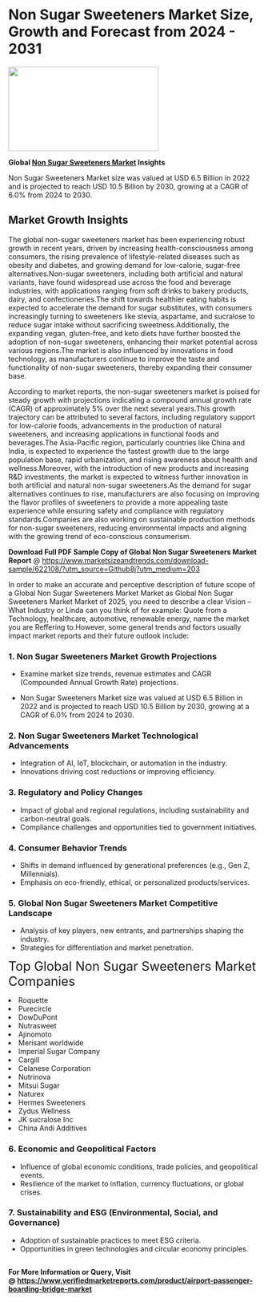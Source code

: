 <H1>Non Sugar Sweeteners Market Size, Growth and Forecast from 2024 - 2031</H1><img class="aligncenter size-medium wp-image-584254" src="https://thirdeyenews.in/wp-content/uploads/2024/09/Global-Market-Research-300x168.jpeg" alt="" width="300" height="168" /><p><strong>Global&nbsp;<a href="https://www.marketsizeandtrends.com/download-sample/622108/?utm_source=Github8j?utm_medium=203">Non Sugar Sweeteners Market</a> Insights</strong></p><p>Non Sugar Sweeteners Market size was valued at USD 6.5 Billion in 2022 and is projected to reach USD 10.5 Billion by 2030, growing at a CAGR of 6.0% from 2024 to 2030.</p><p><h2>Market Growth Insights</h2> <p>The global non-sugar sweeteners market has been experiencing robust growth in recent years, driven by increasing health-consciousness among consumers, the rising prevalence of lifestyle-related diseases such as obesity and diabetes, and growing demand for low-calorie, sugar-free alternatives.Non-sugar sweeteners, including both artificial and natural variants, have found widespread use across the food and beverage industries, with applications ranging from soft drinks to bakery products, dairy, and confectioneries.The shift towards healthier eating habits is expected to accelerate the demand for sugar substitutes, with consumers increasingly turning to sweeteners like stevia, aspartame, and sucralose to reduce sugar intake without sacrificing sweetness.Additionally, the expanding vegan, gluten-free, and keto diets have further boosted the adoption of non-sugar sweeteners, enhancing their market potential across various regions.The market is also influenced by innovations in food technology, as manufacturers continue to improve the taste and functionality of non-sugar sweeteners, thereby expanding their consumer base.</p> <p>According to market reports, the non-sugar sweeteners market is poised for steady growth with projections indicating a compound annual growth rate (CAGR) of approximately 5% over the next several years.This growth trajectory can be attributed to several factors, including regulatory support for low-calorie foods, advancements in the production of natural sweeteners, and increasing applications in functional foods and beverages.The Asia-Pacific region, particularly countries like China and India, is expected to experience the fastest growth due to the large population base, rapid urbanization, and rising awareness about health and wellness.Moreover, with the introduction of new products and increasing R&D investments, the market is expected to witness further innovation in both artificial and natural non-sugar sweeteners.As the demand for sugar alternatives continues to rise, manufacturers are also focusing on improving the flavor profiles of sweeteners to provide a more appealing taste experience while ensuring safety and compliance with regulatory standards.Companies are also working on sustainable production methods for non-sugar sweeteners, reducing environmental impacts and aligning with the growing trend of eco-conscious consumerism.</p> <p><span class=""><strong>Download Full PDF Sample Copy of Global Non Sugar Sweeteners Market Report</strong> @ <a href="https://www.marketsizeandtrends.com/download-sample/622108/?utm_source=Github8j?utm_medium=203" target="_blank">https://www.marketsizeandtrends.com/download-sample/622108/?utm_source=Github8j?utm_medium=203</a></span></p><p>In order to make an accurate and perceptive description of future scope of a Global&nbsp;Non Sugar Sweeteners Market Market as Global&nbsp;Non Sugar Sweeteners Market Market of 2025, you need to describe a clear Vision &ndash; What Industry or Linda can you think of for example: Quote from a Technology, healthcare, automotive, renewable energy, name the market you are Reffering to.However, some general trends and factors usually impact market reports and their future outlook include:</p><h3>1.&nbsp;<strong>Non Sugar Sweeteners Market Growth Projections</strong></h3><ul><li>Examine market size trends, revenue estimates and CAGR (Compounded Annual Growth Rate) projections.</li><li><p>Non Sugar Sweeteners Market size was valued at USD 6.5 Billion in 2022 and is projected to reach USD 10.5 Billion by 2030, growing at a CAGR of 6.0% from 2024 to 2030.</p></li></ul><h3>2.&nbsp;<strong>Non Sugar Sweeteners Market Technological Advancements</strong></h3><ul><li>Integration of AI, IoT, blockchain, or automation in the industry.</li><li>Innovations driving cost reductions or improving efficiency.</li></ul><h3>3.&nbsp;<strong>Regulatory and Policy Changes</strong></h3><ul><li>Impact of global and regional regulations, including sustainability and carbon-neutral goals.</li><li>Compliance challenges and opportunities tied to government initiatives.</li></ul><h3>4.&nbsp;<strong>Consumer Behavior Trends</strong></h3><ul><li>Shifts in demand influenced by generational preferences (e.g., Gen Z, Millennials).</li><li>Emphasis on eco-friendly, ethical, or personalized products/services.</li></ul><h3>5.&nbsp;<strong>Global Non Sugar Sweeteners Market Competitive Landscape</strong></h3><ul><li>Analysis of key players, new entrants, and partnerships shaping the industry.</li><li>Strategies for differentiation and market penetration.</li></ul><p data-pm-slice="1 1 []"><span style="color: inherit; font-family: inherit; font-size: 25px;">Top Global Non Sugar Sweeteners Market Companies</span></p><div class="" data-test-id=""><p><li>Roquette</li><li> Purecircle</li><li> DowDuPont</li><li> Nutrasweet</li><li> Ajinomoto</li><li> Merisant worldwide</li><li> Imperial Sugar Company</li><li> Cargill</li><li> Celanese Corporation</li><li> Nutrinova</li><li> Mitsui Sugar</li><li> Naturex</li><li> Hermes Sweeteners</li><li> Zydus Wellness</li><li> JK sucralose Inc</li><li> China Andi Additives</li></p></div><h3>6.&nbsp;<strong>Economic and Geopolitical Factors</strong></h3><ul><li>Influence of global economic conditions, trade policies, and geopolitical events.</li><li>Resilience of the market to inflation, currency fluctuations, or global crises.</li></ul><h3>7.&nbsp;<strong>Sustainability and ESG (Environmental, Social, and Governance)</strong></h3><ul><li>Adoption of sustainable practices to meet ESG criteria.</li><li>Opportunities in green technologies and circular economy principles.</li></ul><h2><strong style="font-size: 14px;">For More Information or Query, Visit @&nbsp;</strong><a style="background-color: #ffffff; font-size: 14px;" href="https://www.marketsizeandtrends.com/report/non-sugar-sweeteners-market/" target="_blank">https://www.verifiedmarketreports.com/product/airport-passenger-boarding-bridge-market</a></h2>